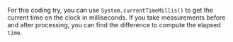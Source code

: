 For this coding try, you can use `System.currentTimeMillis()` to get the current time on the clock in milliseconds.
If you take measurements before and after processing, you can find the difference to compute the elapsed `time`.
